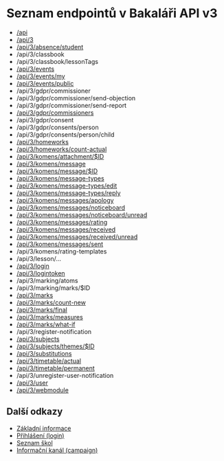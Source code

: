 # Seznam endpointů v Bakaláři API v3

* [/api](moduly/API_info.md)
* [/api/3](moduly/API_info.md)
* [/api/3/absence/student](moduly/absence.md)
* /api/3/classbook
* /api/3/classbook/lessonTags
* [/api/3/events](moduly/events.md)
* [/api/3/events/my](moduly/events.md)
* [/api/3/events/public](moduly/events.md)
* /api/3/gdpr/commissioner
* /api/3/gdpr/commissioner/send-objection
* /api/3/gdpr/commissioner/send-report
* [/api/3/gdpr/commissioners](moduly/gdpr.md)
* /api/3/gdpr/consent
* /api/3/gdpr/consents/person
* /api/3/gdpr/consents/person/child
* [/api/3/homeworks](moduly/homework.md)
* [/api/3/homeworks/count-actual](moduly/homework_new.md)
* [/api/3/komens/attachment/$ID](moduly/attachment.md)
* [/api/3/komens/message](moduly/komens.md)
* [/api/3/komens/message/$ID](moduly/komens.md)
* [/api/3/komens/message-types](moduly/komens.md)
* [/api/3/komens/message-types/edit](moduly/komens.md)
* [/api/3/komens/message-types/reply](moduly/komens.md)
* [/api/3/komens/messages/apology](moduly/komens.md)
* [/api/3/komens/messages/noticeboard](moduly/komens.md)
* [/api/3/komens/messages/noticeboard/unread](moduly/komens.md)
* [/api/3/komens/messages/rating](moduly/komens.md)
* [/api/3/komens/messages/received](moduly/komens.md)
* [/api/3/komens/messages/received/unread](moduly/komens.md)
* [/api/3/komens/messages/sent](moduly/komens.md)
* /api/3/komens/rating-templates
* /api/3/lesson/...
* [/api/3/login](moduly/web.md)
* [/api/3/logintoken](moduly/web.md)
* /api/3/marking/atoms
* /api/3/marking/marks/$ID
* [/api/3/marks](moduly/marks.md)
* [/api/3/marks/count-new](moduly/marks_new.md)
* [/api/3/marks/final](moduly/marks_final.md)
* [/api/3/marks/measures](moduly/marks_measures.md)
* [/api/3/marks/what-if](moduly/whatif.md)
* /api/3/register-notification
* [/api/3/subjects](moduly/subjects.md)
* [/api/3/subjects/themes/$ID](moduly/themes.md)
* [/api/3/substitutions](moduly/substitutions.md)
* [/api/3/timetable/actual](moduly/timetable.md)
* [/api/3/timetable/permanent](moduly/timetable.md)
* /api/3/unregister-user-notification
* [/api/3/user](moduly/user.md)
* [/api/3/webmodule](moduly/web.md)

## Další odkazy

* [Základní informace](README.md)
* [Přihlášení (login)](login.md)
* [Seznam škol](schools_list.md)
* [Informační kanál (campaign)](campaign.md)
